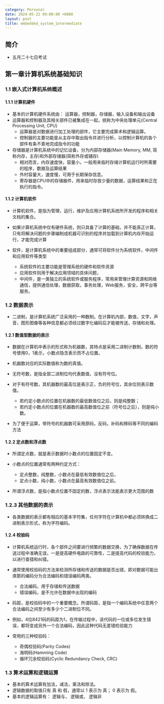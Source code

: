 ```yaml
---
category: Personal
date: 2024-05-22 09:00:00 +0800
layout: post
title: embedded_system_intermediate
---
```


## 简介

+ 五月二十七日考试

## 第一章计算机系统基础知识

### 1.1 嵌入式计算机系统概述

#### 1.1.1 计算机硬件

+ 基本的计算机硬件系统由： 运算器，控制器，存储器，输入设备和输出设备
+ 运算器和控制器及其相关部件已被集成在一起，统称为中央处理单元(Central Processing Unit, CPU)
  + 运算器是对数据进行加工处理的部件，它主要完成算术和逻辑运算。
  + 控制器的主要功能是从主存中取出指令并进行分析，以控制计算机的各个部件有条不紊地完成指令的功能
+ 存储器是计算机系统中的记忆设备，分为内部存储器(Main Memory, MM, 简称内存，主存)和外部存储器(简称外存或辅存)
  + 相对而言，内存速度快，容量小，一般用来临时存储计算机运行时所需要的程序，数据及运算结果
  + 外村容量大，速度慢，可用于长期保存信息。
  + 寄存器是CPU中的存储器件，用来临时存放少量的数据，运算结果和正在执行的指令。

#### 1.1.2 计算机软件

+ 计算机软件，是指为管理，运行，维护及应用计算机系统所开发的程序和相关文档的集合。
+ 如果计算机系统中仅有硬件系统，则只具备了计算的基础，并不能真正计算，只有将解决问题的步骤编制成机器可识别的程序并加载到计算机内存开始运行，才能完成计算

+ 软件，是计算机系统中的重要组成部分，通常可将软件分为系统软件，中间件和应用软件等类型
  + 系统软件的主要功能是管理系统的硬件和软件资源
  + 应用软件则用于解决应用领域的具体问题，
  + 中间件，是一类独立的系统软件或服务程序，常用来管理计算资源和网络通信，提供通信处理，数据获取，事务处理，Web服务，安全，跨平台等服务。

### 1.2 数据表示

+ 二进制，是计算机系统广泛采用的一种数制。在计算机内部，数值，文字，声音，图形图像等各种信息都必须经过数字化编码后才能被传送，存储和处理。

#### 1.2.1 数值型数据的表示

+ 数据在计算机中表示的形式称为机器数，其特点是采用二进制计数制，数的符号使用0，1表示，小数点隐含表示而不占位置。
+ 机器数对应的实际数值称为数的真值。

+ 无符号数，是指全部二进制位均代表数值，没有符号位。
+ 对于有符号数，其机器数的最高位是表示正，负的符号位，其余位则表示数值。
  + 若约定小数点的位置在机器数的最低数值位之后，则是纯整数；
  + 若约定小数点的位置在机器数的最高数值位之前（符号位之后），则是纯小数。

+ 为了便于运算，带符号的机器数可采用原码，反码，补码和移码等不同的编码方法

#### 1.2.2 定点数和浮点数

+ 所谓定点数，就是表示数据时小数点的位置固定不变。
+ 小数点的位置通常有两种约定方式：
  + 定点整数，纯整数，小数点在最低有效数值位之后，
  + 定点小数，纯小数，小数点在最高有效数值位之前。

+ 所谓浮点数，是指小数点位置不固定的数，浮点表示法能表示更大范围的数

### 1.2.3 其他数据的表示

+ 各类数据的表示都有相应的基本字符集，任何字符在计算机中都必须转换成二进制表示形式，称为字符编码。

#### 1.2.4 校验码

+ 计算机系统运行时，各个部件之间要进行频繁的数据交换，为了确保数据在传送过程中准确无误，一是提高硬件电路的可靠性，二是提高代码的校验能力，以进行查错和纠错。
+ 通常使用校验码的方法来检测所存储和传送的数据是否出错，即对数据可能出席那的编码分为合法编码和错误编码两类。
  + 合法编码，用于存储和传送数据
  + 错误编码，是不允许在数据中出现的编码

+ 码距，是校验码中的一个重要概念。所谓码距，是指一个编码系统中任意两个合法编码之间至少有多少个二进制位不同。
+ 例如，4位8421码的码距为1，在传输过程中，该代码的一位或多位发生错误，都将变成另外一个合法编码，因此这种代码无差错检验能力

+ 常用的三种校验码：
  + 奇偶校验码(Parity Codes)
  + 海明码(Hamming Code)
  + 循环冗余校验码(Cyclic Redundancy Check, CRC)

### 1.3 算术运算和逻辑运算

+ 基本的算术运算有加法，减法，乘法和除法。
+ 逻辑数据的取值只有 真 和 假，通常以 1 表示为 真； 0 表示为 假。
+ 基本的逻辑运算有： 逻辑与， 逻辑或， 逻辑非